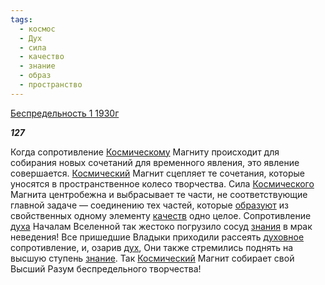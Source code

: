 ```yaml
---
tags:
  - космос
  - Дух
  - сила
  - качество
  - знание
  - образ
  - пространство
---
```

[Беспредельность 1 1930г](https://127.0.0.1:4002/agni/1930)

___127___

Когда сопротивление [Космическому](../../../tags/#космос) Магниту происходит для собирания новых сочетаний для временного явления, это явление совершается. [Космический](../../../tags/#космос) Магнит сцепляет те сочетания, которые уносятся в пространственное колесо творчества. Сила [Космического](../../../tags/#космос) Магнита центробежна и выбрасывает те части, не соответствующие главной задаче — соединению тех частей, которые [образуют](../../../tags/#образ) из свойственных одному элементу [качеств](../../../tags/#качество) одно целое. Сопротивление [духа](../../../tags/#Дух) Началам Вселенной так жестоко погрузило сосуд [знания](../../../tags/#[знание](../../../tags/#знание)) в мрак неведения! Все пришедшие Владыки приходили рассеять [духовное](../../../tags/#Дух) сопротивление, и, озарив [дух](../../../tags/#Дух), Они также стремились поднять на высшую ступень [знание](../../../tags/#знание). Так [Космический](../../../tags/#космос) Магнит собирает свой Высший Разум беспредельного творчества!